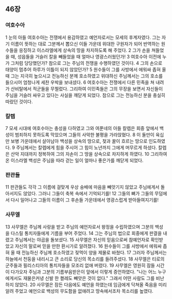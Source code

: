 ## 46장
### 여호수아
1 눈의 아들 여호수아는 전쟁에서 용감하였고 예언자로서는 모세의 후계자였다. 그는 자기 이름이 뜻하는 대로 그분께서 뽑으신 이들 가운데 위대한 구원자가 되어 반역하는 원수들을 응징하고 이스라엘에게 상속의 땅을 차지하도록 해 주었다.
2 그가 손을 쳐들었을 때, 성읍들을 거슬러 칼을 빼들었을 때 얼마나 영광스러웠던가!
3 여호수아 이전에 누가 그처럼 당당했던가? 참으로 그는 주님의 전쟁을 수행하였던 것이다.
4 그의 손으로 태양이 멈추어 하루가 이틀이 되지 않았던가?
5 원수들이 그를 사방에서 에워싸 좁혀 올 때 그는 지극히 높으시고 전능하신 분께 호소하였고 위대하신 주님께서는 그의 호소를 들으시어 엄청나게 세찬 우박을 보내셨다.
6 여호수아는 전쟁에서 다른 민족을 쳐 내려가 산비탈에서 적군들을 무찔렀다. 그리하여 이민족들은 그의 무장을 보면서 자신들이 주님을 거슬러 싸우고 있다는 사실을 깨닫게 되었다. 참으로 그는 전능하신 분을 충실히 따랐던 것이다.
### 칼렙
7 모세 시대에 여호수아는 충성을 다하였고 그와 여푼네의 아들 칼렙은 회중 앞에서 백성이 범죄하지 못하도록 막았으며 그들의 사악한 불평을 가라앉혔다.
8 이 둘만이 육십만 보병 가운데에서 살아남아 백성을 상속의 땅으로, 젖과 꿀이 흐르는 땅으로 인도하였다.
9 주님께서는 칼렙에게 힘을 주시어 그 힘이 노년까지 그에게 머무르게 하셨다. 칼렙은 산악 지대까지 정복하여 그의 자손이 그 땅을 상속으로 차지하게 하였다.
10 그리하여 온 이스라엘 백성은 주님을 따라 걷는 일이 얼마나 좋은가를 깨닫게 되었다.
### 판관들
11 판관들도 각각 그 이름에 걸맞게 우상 숭배에 마음을 빼앗기지 않았고 주님에게서 돌아서지도 않았다. 그러니 그들이 축복 속에서 기억되기를!
12 그들의 뼈가 그들의 무덤에서 다시 일어나고 그들의 이름이 그 후손들 가운데에서 영광스럽게 받아들여지기를!
### 사무엘
13 사무엘은 주님께 사랑을 받고 주님의 예언자로서 왕정을 수립하였으며 그분의 백성을 다스릴 통치자들에게 기름을 부어 주었다.
14 그는 주님의 법으로 회중에게 판결을 내렸고 주님께서는 야곱을 돌보셨다.
15 사무엘은 자신의 믿음으로써 참예언자로 확인받았고 자신의 말로써 믿을 만한 환시가로 알려졌다.
16 원수들이 그를 사방에서 에워싸 좁혀 올 때 전능하신 주님께 호소하였고 젖먹이 양을 제물로 바쳤다.
17 그러자 주님께서는 하늘에서 천둥을 내리시고 큰 소리로 당신의 목소리를 들려주셨다.
18 사무엘은 티로의 군주들과 필리스티아의 통치자들을 모조리 없애 버렸다.
19 사무엘은 영원히 잠들 시간이 다가오자 주님과 그분의 기름부음받은이 앞에서 이렇게 증언하였다. "나는 어느 누구에게서도 재물은커녕 신발 한 켤레도 빼앗은 것이 없다." 그래서 어떤 사람도 그를 비난하지 않았다.
20 사무엘은 잠든 다음에도 예언을 하였는데 임금에게 닥쳐올 죽음을 미리 알려 주었고 예언으로 백성의 무도함을 없애려고 땅속에서조차 목소리를 높였다.
